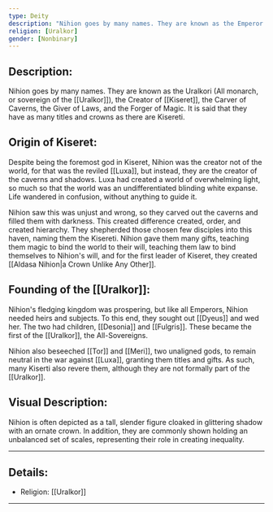 ```yaml
---
type: Deity
description: "Nihion goes by many names. They are known as the Emperor of the [[Uralkor]], the Creator of [[Kiseret]], the Carver of Caverns, the Giver of Laws, and the Forger of Magic. It is said that they have as many titles and crowns as there are Kisereti."
religion: [Uralkor]
gender: [Nonbinary]
---
```


## Description:

Nihion goes by many names. They are known as the  Uralkori (All monarch, or sovereign of the [[Uralkor]]), the Creator of [[Kiseret]], the Carver of Caverns, the Giver of Laws, and the Forger of Magic. It is said that they have as many titles and crowns as there are Kisereti.

## Origin of Kiseret:

Despite being the foremost god in Kiseret, Nihion was the creator not of the world, for that was the reviled [[Luxa]], but instead, they are the creator of the caverns and shadows. Luxa had created a world of overwhelming light, so much so that the world was an undifferentiated blinding white expanse. Life wandered in confusion, without anything to guide it.

Nihion saw this was unjust and wrong, so they carved out the caverns and filled them with darkness. This created difference created, order, and created hierarchy. They shepherded those chosen few disciples into this haven, naming them the Kisereti. Nihion gave them many gifts, teaching them magic to bind the world to their will, teaching them law to bind themselves to Nihion's will, and for the first leader of Kiseret, they created [[Aldasa Nihion|a Crown Unlike Any Other]].  

## Founding of the [[Uralkor]]:

Nihion's fledging kingdom was prospering, but like all Emperors, Nihion needed heirs and subjects. To this end, they sought out [[Dyeus]] and wed her. The two had children, [[Desonia]] and [[Fulgris]]. These became the first of the [[Uralkor]], the All-Sovereigns. 

Nihion also beseeched [[Tor]] and [[Meri]], two unaligned gods, to remain neutral in the war against [[Luxa]], granting them titles and gifts. As such, many Kiserti also revere them, although they are not formally part of the [[Uralkor]]. 

## Visual Description:

Nihion is often depicted as a tall, slender figure cloaked in glittering shadow with an ornate crown. In addition, they are commonly shown holding an unbalanced set of scales, representing their role in creating inequality. 


---
## Details:
- Religion: [[Uralkor]]

---

